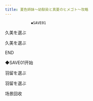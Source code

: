 ```yaml
---
title: 夏色姉妹～幼馴染と真夏のヒメゴト～攻略
---
```


                ◆SAVE01

久美を選ぶ

久美を選ぶ



END



◆SAVE01开始

羽留を選ぶ

羽留を選ぶ



场景回收


              
